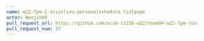 ```yaml
---
name: w22-7pm-2-alvinliou-personalschedule-listpage
actor: Wenjin09
pull_request_url: https://github.com/ucsb-cs156-w22/team04-w22-7pm-courses/pull/37
pull_request_num: 37
---
```

